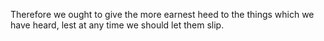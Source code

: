 Therefore we ought to give the more earnest heed to the things which we have heard, lest at any time we should let them slip.
